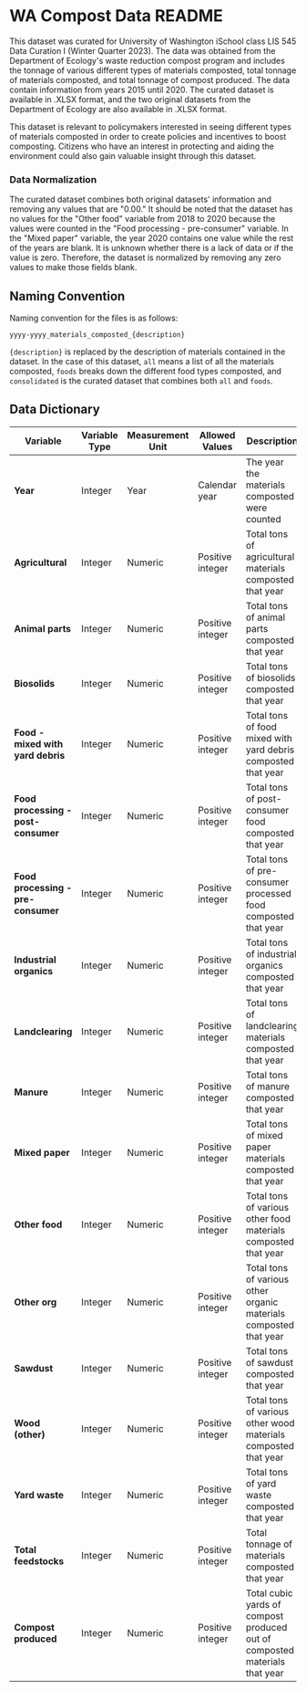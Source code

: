 # WA Compost Data README
This dataset was curated for University of Washington iSchool class LIS 545 Data Curation I (Winter Quarter 2023). The data was obtained from the Department of Ecology's waste reduction compost program and includes the tonnage of various different types of materials composted, total tonnage of materials composted, and total tonnage of compost produced. The data contain information from years 2015 until 2020. The curated dataset is available in .XLSX format, and the two original datasets from the Department of Ecology are also available in .XLSX format.

This dataset is relevant to policymakers interested in seeing different types of materials composted in order to create policies and incentives to boost composting. Citizens who have an interest in protecting and aiding the environment could also gain valuable insight through this dataset.

### Data Normalization
The curated dataset combines both original datasets' information and removing any values that are "0.00." It should be noted that the dataset has no values for the "Other food" variable from 2018 to 2020 because the values were counted in the "Food processing - pre-consumer" variable. In the "Mixed paper" variable, the year 2020 contains one value while the rest of the years are blank. It is unknown whether there is a lack of data or if the value is zero. Therefore, the dataset is normalized by removing any zero values to make those fields blank.

## Naming Convention

Naming convention for the files is as follows:
```
yyyy-yyyy_materials_composted_{description}
```
`{description}` is replaced by the description of materials contained in the dataset. In the case of this dataset, `all` means a list of all the materials composted, `foods` breaks down the different food types composted, and `consolidated` is the curated dataset that combines both `all` and `foods`.

## Data Dictionary

| **Variable** | **Variable Type** | **Measurement Unit** | **Allowed Values** | **Description** |
| --- | --- | --- | --- | --- |
| **Year** | Integer | Year | Calendar year | The year the materials composted were counted |
| **Agricultural** | Integer | Numeric | Positive integer | Total tons of agricultural materials composted that year |
| **Animal parts** | Integer | Numeric | Positive integer | Total tons of animal parts composted that year |
| **Biosolids** | Integer | Numeric | Positive integer | Total tons of biosolids composted that year |
| **Food - mixed with yard debris** | Integer | Numeric | Positive integer | Total tons of food mixed with yard debris composted that year |
| **Food processing - post-consumer** | Integer | Numeric | Positive integer | Total tons of post-consumer food composted that year |
| **Food processing - pre-consumer** | Integer | Numeric | Positive integer | Total tons of pre-consumer processed food composted that year |
| **Industrial organics** | Integer | Numeric | Positive integer | Total tons of industrial organics composted that year |
| **Landclearing** | Integer | Numeric | Positive integer | Total tons of landclearing materials composted that year |
| **Manure** | Integer | Numeric | Positive integer | Total tons of manure composted that year |
| **Mixed paper** | Integer | Numeric | Positive integer | Total tons of mixed paper materials composted that year |
| **Other food** | Integer | Numeric | Positive integer | Total tons of various other food materials composted that year |
| **Other org** | Integer | Numeric | Positive integer | Total tons of various other organic materials composted that year |
| **Sawdust** | Integer | Numeric | Positive integer | Total tons of sawdust composted that year |
| **Wood (other)** | Integer | Numeric | Positive integer | Total tons of various other wood materials composted that year |
| **Yard waste** | Integer | Numeric | Positive integer | Total tons of yard waste composted that year |
| **Total feedstocks** | Integer | Numeric | Positive integer | Total tonnage of  materials composted that year |
| **Compost produced** | Integer | Numeric | Positive integer | Total cubic yards of compost produced out of composted materials that year |
